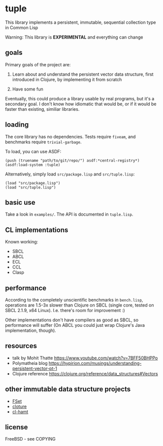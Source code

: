 # tuple

This library implements a persistent, immutable, sequential collection type in Common Lisp

Warning: This library is __EXPERIMENTAL__ and everything can change

## goals

Primary goals of the project are:

1. Learn about and understand the persistent vector data structure,
first introduced in Clojure, by implementing it from scratch

2. Have some fun

Eventually, this could produce a library usable by real programs, but
it's a secondary goal. I don't know how idiomatic that would be, or if
it would be faster than existing, similiar libraries.

## loading

The core library has no dependencies. Tests require `fiveam`, and benchmarks require `trivial-garbage`.

To load, you can use ASDF:

```
(push (truename "path/to/git/repo/") asdf:*central-registry*)
(asdf:load-system :tuple)
```

Alternatively, simply load `src/package.lisp` and `src/tuple.lisp`:
```
(load "src/package.lisp")
(load "src/tuple.lisp")
```


## basic use

Take a look in `examples/`. The API is documented in `tuple.lisp`.

## CL implementations

Known working:
 - SBCL
 - ABCL
 - ECL
 - CCL
 - Clasp

## performance

According to the completely unscientific benchmarks in `bench.lisp`,
operations are 1.5-3x slower than Clojure on SBCL (single core, tested
on SBCL 2.1.9, x64 Linux). I.e. there's room for improvement :)

Other implementations don't have compilers as good as SBCL, so
performance will suffer (On ABCL you could just wrap Clojure's Java
implementation, though).

## resources

- talk by Mohit Thatte https://www.youtube.com/watch?v=7BFF50BHPPo
- Polymatheia blog https://hypirion.com/musings/understanding-persistent-vector-pt-1
- Clojure reference https://clojure.org/reference/data_structures#Vectors

## other immutable data structure projects

- [FSet](https://github.com/slburson/fset)
- [cloture](https://github.com/ruricolist/cloture)
- [cl-hamt](https://github.com/danshapero/cl-hamt)

## license

FreeBSD - see COPYING
